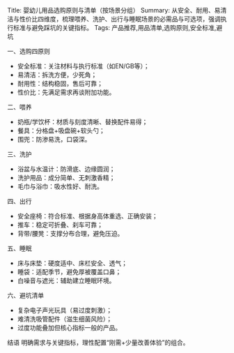 Title: 婴幼儿用品选购原则与清单（按场景分组）
Summary: 从安全、耐用、易清洁与性价比四维度，梳理喂养、洗护、出行与睡眠场景的必需品与可选项，强调执行标准与避免踩坑的关键指标。
Tags: 产品推荐,用品清单,选购原则,安全标准,避坑

一、选购四原则
- 安全标准：关注材料与执行标准（如EN/GB等）；
- 易清洁：拆洗方便，少死角；
- 耐用性：结构稳固，售后可靠；
- 性价比：先满足需求再谈附加功能。

二、喂养
- 奶瓶/学饮杯：材质与刻度清晰、替换配件易得；
- 餐具：分格盘+吸盘碗+软头勺；
- 围兜：防渗易洗，口袋深。

三、洗护
- 浴盆与水温计：防滑底、边缘圆润；
- 洗护用品：成分简单、无刺激香精；
- 毛巾与浴巾：吸水性好、耐洗。

四、出行
- 安全座椅：符合标准、根据身高体重选、正确安装；
- 推车：稳定可折叠、刹车可靠；
- 背带/腰凳：支撑分布合理，避免压迫。

五、睡眠
- 床与床垫：硬度适中、床栏安全、透气；
- 睡袋：适配季节，避免厚被覆盖口鼻；
- 白噪音与遮光：辅助建立睡眠环境。

六、避坑清单
- 复杂电子声光玩具（易过度刺激）；
- 难清洗吸管配件（滋生细菌风险）；
- 过度功能叠加但核心指标一般的产品。

结语
明确需求与关键指标，理性配置“刚需+少量改善体验”的组合。

